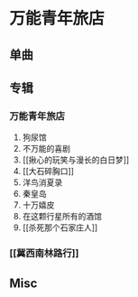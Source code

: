 # 万能青年旅店


## 单曲



## 专辑

### 万能青年旅店

1. 狗尿馆
2. 不万能的喜剧
3. [[揪心的玩笑与漫长的白日梦]]
4. [[大石碎胸口]]
5. 洋鸟消夏录
6. 秦皇岛
7. 十万嬉皮
8. 在这颗行星所有的酒馆
9. [[杀死那个石家庄人]]


### [[冀西南林路行]]



## Misc


